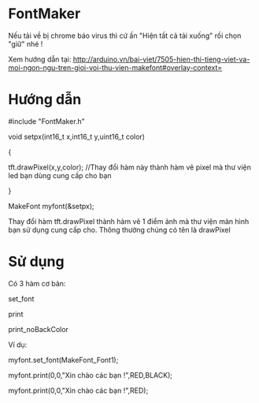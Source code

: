 # FontMaker
Nếu tải về bị chrome báo virus thì cứ ấn "Hiện tất cả tải xuống" rồi chọn "giữ" nhé !

Xem hướng dẫn tại:
http://arduino.vn/bai-viet/7505-hien-thi-tieng-viet-va-moi-ngon-ngu-tren-gioi-voi-thu-vien-makefont#overlay-context=

# Hướng dẫn
#include "FontMaker.h"

void setpx(int16_t x,int16_t y,uint16_t color)

{

   tft.drawPixel(x,y,color); //Thay đổi hàm này thành hàm vẽ pixel mà thư viện led bạn dùng cung cấp cho bạn
   
}

MakeFont myfont(&setpx);

Thay đổi hàm tft.drawPixel thành hàm vẽ 1 điểm ảnh mà thư viện màn hình bạn sử dụng cung cấp cho. Thông thường chúng có tên là drawPixel

# Sử dụng
 Có 3 hàm cơ bản:

 set_font

 print
 
 print_noBackColor
 
 Ví dụ:
 
 myfont.set_font(MakeFont_Font1);
 
 myfont.print(0,0,"Xin chào các bạn !",RED,BLACK);
 
 myfont.print(0,0,"Xin chào các bạn !",RED);

